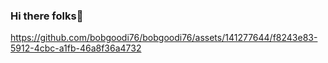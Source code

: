 ### Hi there folks👋


https://github.com/bobgoodi76/bobgoodi76/assets/141277644/f8243e83-5912-4cbc-a1fb-46a8f36a4732


<!--
**bobgoodi76/bobgoodi76** is a ✨ _special_ ✨ repository because its `README.md` (this file) appears on your GitHub profile.

Here are some ideas to get you started:

- 🔭 I’m currently working on ...
- 🌱 I’m currently learning ...
- 👯 I’m looking to collaborate on ...
- 🤔 I’m looking for help with ...
- 💬 Ask me about ...
- 📫 How to reach me: ...
- 😄 Pronouns: ...
- ⚡ Fun fact: ...
-->
